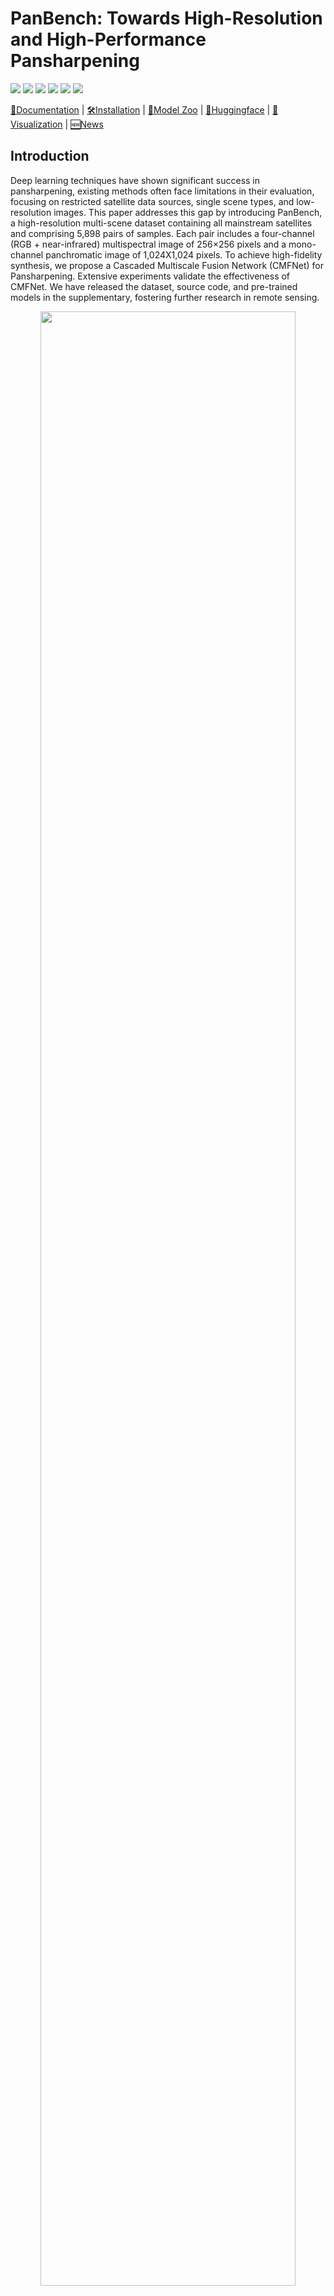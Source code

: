 
# PanBench: Towards High-Resolution and High-Performance Pansharpening

<p align="left">
<a href="https://arxiv.org/abs/2306.11249" alt="arXiv">
    <img src="https://img.shields.io/badge/arXiv-2311.12083-b31b1b.svg?style=flat" /></a>
<a href="https://github.com/chengtan9907/OpenSTL/blob/master/LICENSE" alt="license">
    <img src="https://img.shields.io/badge/license-Apache--2.0-%23002FA7" /></a>
<!-- <a href="https://huggingface.co/OpenSTL" alt="Huggingface">
    <img src="https://img.shields.io/badge/huggingface-OpenSTL-blueviolet" /></a> -->
<a href="https://openstl.readthedocs.io/en/latest/" alt="docs">
    <img src="https://readthedocs.org/projects/openstl/badge/?version=latest" /></a>
<a href="https://github.com/chengtan9907/OpenSTL/issues" alt="docs">
    <img src="https://img.shields.io/github/issues-raw/chengtan9907/SimVPv2?color=%23FF9600" /></a>
<a href="https://github.com/chengtan9907/OpenSTL/issues" alt="resolution">
    <img src="https://img.shields.io/badge/issue%20resolution-1%20d-%23B7A800" /></a>
<a href="https://img.shields.io/github/stars/chengtan9907/OpenSTL" alt="arXiv">
    <img src="https://img.shields.io/github/stars/chengtan9907/OpenSTL" /></a>
</p>

[📘Documentation](https://openstl.readthedocs.io/en/latest/) |
[🛠️Installation](docs/en/install.md) |
[🚀Model Zoo](docs/en/model_zoos/video_benchmarks.md) |
[🤗Huggingface](https://huggingface.co/OpenSTL) |
[👀Visualization](docs/en/visualization/video_visualization.md) |
[🆕News](docs/en/changelog.md)

## Introduction

Deep learning techniques have shown significant success in pansharpening, existing methods often face limitations in their evaluation, focusing on restricted satellite data sources, single scene types, and low-resolution images. This paper addresses this gap by introducing PanBench, a high-resolution multi-scene dataset containing all mainstream satellites and comprising 5,898 pairs of samples. Each pair includes a four-channel (RGB + near-infrared) multispectral image of 256$\times$256 pixels and a mono-channel panchromatic image of 1,024X1,024 pixels. To achieve high-fidelity synthesis, we propose a Cascaded Multiscale Fusion Network (CMFNet) for Pansharpening. Extensive experiments validate the effectiveness of CMFNet. We have released the dataset, source code, and pre-trained models in the supplementary, fostering further research in remote sensing.

<p align="center" width="100%">
  <img src='https://github-production-user-asset-6210df.s3.amazonaws.com/44519745/246222226-61e6b8e8-959c-4bb3-a1cd-c994b423de3f.png' width="90%">
</p>

<p align="right">(<a href="#top">back to top</a>)</p>

## Overview

<details open>
<summary>Major Features and Plans</summary>

- **Flexable Code Design.**
  OpenSTL decomposes STL algorithms into `methods` (training and prediction), `models` (network architectures), and `modules`, while providing unified experiment API. Users can develop their own STL algorithms with flexible training strategies and networks for different STL tasks.

- **Standard Benchmarks.**
  OpenSTL will support standard benchmarks of STL algorithms image with training and evaluation as many open-source projects (e.g., [MMDetection](https://github.com/open-mmlab/mmdetection) and [USB](https://github.com/microsoft/Semi-supervised-learning)). We are working on training benchmarks and will update results synchronizingly.

- **Plans.**
  We plan to provide benchmarks of various STL methods and MetaFormer architectures based on SimVP in various STL application tasks, e.g., video prediction, weather prediction, traffic prediction, etc. We encourage researchers interested in STL to contribute to OpenSTL or provide valuable advice!

</details>

<details open>
<summary>Code Structures</summary>

- `openstl/api` contains an experiment runner.
- `openstl/core` contains core training plugins and metrics.
- `openstl/datasets` contains datasets and dataloaders.
- `openstl/methods/` contains training methods for various video prediction methods.
- `openstl/models/` contains the main network architectures of various video prediction methods.
- `openstl/modules/` contains network modules and layers.
- `tools/` contains the executable python files `tools/train.py` and `tools/test.py` with possible arguments for training, validating, and testing pipelines.

</details>

## News and Updates

[2023-09-23] PanBench: Towards High-Resolution and High-Performance Pansharpening! [arXiv](https://arxiv.org/abs/2311.12083).

[2023-06-19] `OpenSTL` v0.3.0 is released and will be enhanced in [#25](https://github.com/chengtan9907/OpenSTL/issues/25).

## Installation

This project has provided an environment setting file of conda, users can easily reproduce the environment by the following commands:
```shell
git clone https://github.com/chengtan9907/OpenSTL
cd OpenSTL
conda env create -f environment.yml
conda activate OpenSTL
python setup.py develop
```

<details close>
<summary>Dependencies</summary>

* argparse
* dask
* decord
* fvcore
* hickle
* lpips
* matplotlib
* netcdf4
* numpy
* opencv-python
* packaging
* pandas
* python<=3.10.8
* scikit-image
* scikit-learn
* torch
* timm
* tqdm
* xarray==0.19.0
</details>

Please refer to [install.md](docs/en/install.md) for more detailed instructions.

## Getting Started

Please see [get_started.md](docs/en/get_started.md) for the basic usage. Here is an example of single GPU non-distributed training SimVP+gSTA on Moving MNIST dataset.
```shell
bash tools/prepare_data/download_mmnist.sh
python tools/train.py -d mmnist --lr 1e-3 -c configs/mmnist/simvp/SimVP_gSTA.py --ex_name mmnist_simvp_gsta
```

## Tutorial on using Custom Data

For the convenience of users, we provide a tutorial on how to train, evaluate, and visualize with OpenSTL on custom data. This tutorial enables users to quickly build their own projects using OpenSTL. For more details, please refer to the [`tutorial.ipynb`](examples/tutorial.ipynb) in the `examples/` directory.

We also provide a Colab demo of this tutorial:

<a href="https://colab.research.google.com/drive/19uShc-1uCcySrjrRP3peXf2RUNVzCjHh?usp=sharing" target="_parent"><img src="https://colab.research.google.com/assets/colab-badge.svg" alt="Open In Colab"/></a>

<p align="right">(<a href="#top">back to top</a>)</p>

## Overview of Model Zoo and Datasets

We support various spatiotemporal prediction methods and provide [benchmarks](https://github.com/chengtan9907/OpenSTL/tree/master/docs/en/model_zoos) on various STL datasets. We are working on add new methods and collecting experiment results.

* Spatiotemporal Prediction Methods.

    <details open>
    <summary>Pansharpening Methods</summary>

    - [x] [PNN](https://www.mdpi.com/2072-4292/8/7/594) (Remote Sensing'2016)
    - [x] [PanNet](https://xueyangfu.github.io/paper/2017/iccv/YangFuetal2017.pdf) (ICCV'2017)
    - [x] [MSDCNN](https://arxiv.org/abs/1712.09809) (J-STARS'2018)
    - [x] [TFNet](https://arxiv.org/abs/1711.02549) (Inform. Fusion'2020)
    - [x] [FusionNet](https://ieeexplore.ieee.org/abstract/document/9240949) (TGRS'2020)
    - [x] [GPPNN](https://arxiv.org/abs/2103.04584) (CVPR'2021)
    - [x] [SRPPNN](https://ieeexplore.ieee.org/abstract/document/9172104) (TGRS'2021)
    - [x] [PGCU](https://arxiv.org/abs/2303.13659) (CVPR'2023)

    
    </details>

* Spatiotemporal Predictive Learning Benchmarks ([prepare_data](https://github.com/chengtan9907/OpenSTL/tree/master/tools/prepare_data) or [Baidu Cloud](https://pan.baidu.com/s/1fudsBHyrf3nbt-7d42YWWg?pwd=kjfk)).

    <details open>
    <summary>Currently supported satellite</summary>

    - [x] [GaoFen1]
    - [x] [GaoFen2]
    - [x] [GaoFen6]
    - [x] [Landsat7]
    - [x] [Landsat8]
    - [x] [WorldView2]
    - [x] [WorldView3]
    - [x] [WorldView4]
    - [x] [QuickBird]
    - [x] [IKONOS]

    </details>

<p align="right">(<a href="#top">back to top</a>)</p>

## Visualization

We present visualization examples of ConvLSTM below. For more detailed information, please refer to the [visualization](docs/en/visualization/).

- For synthetic moving object trajectory prediction and real-world video prediction, visualization examples of other approaches can be found in [visualization/video_visualization.md](docs/en/visualization/video_visualization.md). BAIR and Kinetics are not benchmarked and only for illustration.

- For traffic flow prediction, visualization examples of other approaches are shown in [visualization/traffic_visualization.md](docs/en/visualization/traffic_visualization.md).

- For weather forecasting, visualization examples of other approaches are shown in [visualization/weather_visualization.md](docs/en/visualization/weather_visualization.md).

<div align="center">

| Moving MNIST | Moving FMNIST | 
| :---: | :---: |
| <div align=center><img src='https://github.com/chengtan9907/OpenSTL/releases/download/vis-video/mmnist_ConvLSTM.gif' height="auto" width="260" ></div> | <div align=center><img src='https://github.com/chengtan9907/OpenSTL/releases/download/vis-video/moving_fashionmnist_ConvLSTM.gif' height="auto" width="260" ></div> |

| Moving MNIST-CIFAR | KittiCaltech |
| :---: | :---: |
|  <div align=center><img src='https://github.com/chengtan9907/OpenSTL/releases/download/vis-video/moving_mnist_cifar_ConvLSTM.gif' height="auto" width="260" ></div> | <div align=center><img src='https://github.com/chengtan9907/OpenSTL/releases/download/vis-video/kitticaltech_ConvLSTM.gif' height="auto" width="260" ></div> |

| KTH | Human 3.6M | 
| :---: | :---: |
| <div align=center><img src='https://github.com/chengtan9907/OpenSTL/releases/download/vis-video/kth20_ConvLSTM.gif' height="auto" width="260" ></div> | <div align=center><img src='https://github.com/chengtan9907/OpenSTL/releases/download/vis-video/human_ConvLSTM.gif' height="auto" width="260" ></div> |

| Traffic - in flow | Traffic - out flow |
| :---: | :---: |
| <div align=center><img src='https://github.com/chengtan9907/OpenSTL/releases/download/vis-traffic/taxibj_in_flow_ConvLSTM.gif' height="auto" width="260" ></div> | <div align=center><img src='https://github.com/chengtan9907/OpenSTL/releases/download/vis-traffic/taxibj_out_flow_ConvLSTM.gif' height="auto" width="260" ></div> |

| Weather - Temperature | Weather - Humidity |
|  :---: |  :---: |
| <div align=center><img src='https://github.com/chengtan9907/OpenSTL/releases/download/vis-weather-5-625/weather_temperature_5_625_ConvLSTM.gif' height="auto" width="360" ></div> | <div align=center><img src='https://github.com/chengtan9907/OpenSTL/releases/download/vis-weather-5-625/weather_humidity_5_625_ConvLSTM.gif' height="auto" width="360" ></div>|

| Weather - Latitude Wind | Weather - Cloud Cover | 
| :---: | :---: |
| <div align=center><img src='https://github.com/chengtan9907/OpenSTL/releases/download/vis-weather-5-625/weather_wind_latitude_ConvLSTM.gif' height="auto" width="360" ></div> | <div align=center><img src='https://github.com/chengtan9907/OpenSTL/releases/download/vis-weather-5-625/weather_cloud_cover_5_625_ConvLSTM.gif' height="auto" width="360" ></div> |

| BAIR Robot Pushing | Kinetics-400 | 
| :---: | :---: |
| <div align=center><img src='https://github-production-user-asset-6210df.s3.amazonaws.com/44519745/257872182-4f31928d-2ebc-4407-b2d4-1fe4a8da5837.gif' height="auto" width="260" ></div> | <div align=center><img src='https://github-production-user-asset-6210df.s3.amazonaws.com/44519745/257872560-00775edf-5773-478c-8836-f7aec461e209.gif' height="auto" width="260" ></div> |

</div>

## License

This project is released under the [Apache 2.0 license](LICENSE). See `LICENSE` for more information.
